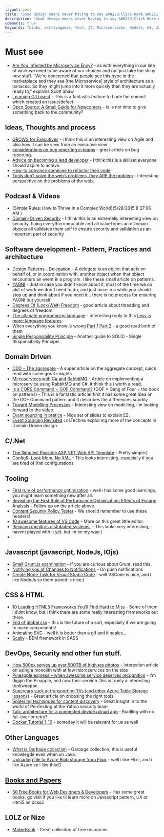 ```yaml
---
layout: post
title: "Good design means never having to say &#8220;Click Here.&#8221;"
description: "Good design means never having to say &#8220;Click Here.&#8221;"
comments: true
keywords: "Links, extravaganza, Tech, IT, Microservices, NodeJs, C#, Javascript, Solution architecture"
---
```


#  Must see #
 * [Are You Infected by Microservice Envy?](http://www.thoughtworks.com/insights/blog/are-you-infected-microservice-envy) - as with everything in our line of work we need to be aware of our choices and not just take the shiny new stuff. “We’re concerned that people see this hype in the marketplace and they see [the Microservice] style of architecture as a panacea. So they might jump into it more quickly than they are actually ready to,” explains Scott Shaw
 * [Learning Git bisect](http://blog.humphd.org/learning-to-git-bisect/) - This is a fantastic feature to finde the commit which created an issue/defect
 * [Open Source: A Small Guide for Newcomers](http://www.felixrieseberg.com/open-source-newcomers/) - Is is not time to give something back to the community?


##  Ideas, Thoughts and process ##
 * [GROWS for Executives](http://triagile.org/wp-content/uploads/2015/04/GROWS-for-Executives-Jared-Richardson.pdf) - i think this is an interesting view on Agile and also how it can be view from an executive view
  * [considerations on bug reporting in teams](https://css-tricks.com/considerations-on-bug-reporting-in-teams) - great article on bug reporting.
  * [Advice on becoming a lead developer](http://simpleprogrammer.com/2015/05/25/some-advice-on-becoming-a-lead-developer/) - I think this is a skillset everyone should aspire to achive.
  * [How-to convince someone to refactor their code](http://blogs.quovantis.com/how-to-convince-someone-to-refactor-their-code/)
  * [Tools don’t solve the web’s problems, they ARE the problem](http://www.quirksmode.org/blog/archives/2015/05/tools_dont_solv.html) - Interesting perspective on the problems of the web.
 
##  Podcast & Videos ##
  * [Simple Rules: How to Thrive in a Complex World](5/28/2015 8:37:06 AM )
  * [Domain-Driven Security](http://architects.dzone.com/articles/domain-driven-security) - I think this is an extremeliy interesting view on security. haing everythin immutable and all valueTypes an dDomain objects all validates them self to ensure security and validation as an important part of security

##  Software development - Pattern, Practices and architecture ##
 * [Design Patterns - Delegation](http://code.tutsplus.com/articles/design-patterns-delegation--cms-23901) - A delegate is an object that acts on behalf of, or in coordination with, another object when that object encounters an event in a program. I like these small article on patterns.
 * [YAGNI](http://martinfowler.com/bliki/Yagni.html) - Just in case you didn't know about it, most of the time we do alot of work we don't need to do, and just once in a while you should stop up and think about if you need it... there is no process for ensuring YAGNI but yourself.
  * [Degrees Of (Lock/Wait) Freedom](http://psy-lob-saw.blogspot.dk/2015/05/degrees-of-lockwait-freedom.html) - good article about threading and degrees of freedom.
  * [The ultimate programming language](http://blog.cellfish.se/2015/05/the-ultimate-programming-language.html) - interesting reply to this [Less is more: language features](http://blog.ploeh.dk/2015/04/13/less-is-more-language-features/)
  * When everything you know is wrong [Part 1](http://ericlippert.com/2015/05/18/when-everything-you-know-is-wrong-part-one/) [Part 2](http://ericlippert.com/2015/05/21/when-everything-you-know-is-wrong-part-two/) - a good read both of them
  * [Single Responsibility Principle](http://scrumblogmillionaire.com/2015/05/27/single-responsibility-principle/) - Another guide to SOLID - Single REsponsibility Principel.

##  Domain Driven ##
  * [DDD – The aggregate](https://lostechies.com/gabrielschenker/2015/05/25/ddd-the-aggregate/) - A super article on the aggregate concept, quick read with some great insights
  * [Mircoservices wtih C# and RabbitMQ](http://insidethecpu.com/2015/05/22/microservices-with-c-and-rabbitmq/) - Article on implementing a microservice using RabbitMQ and C#, it think this i worth a read.
  * [Is a CQRS Command = GOF Command?](http://danielwhittaker.me/2015/05/25/is-a-cqrs-command-gof-command/) (GOF = Gang of Four = the book on patterns) - This is a fantastic article! first it has some great idea on the GOF Command pattern and it describes the differences suprbly
  * [Toward Modelling Processes](https://speakerdeck.com/mathiasverraes/towards-modelling-processes) - Interesting view on modelling, i'm looking forward to the video. 
  * [Event sourcing in pratice](http://ookami86.github.io/event-sourcing-in-practice/) - Nice set of slides to explain ES.
  * [Event Sourcing Revisited](https://lostechies.com/gabrielschenker/2015/05/26/event-sourcing-revisited/) LosTechies exploiring more of the concepts in Domain Driven design
 

##  C/.Net ##
  * [The Simplest Possible ASP.NET Web API Template](http://www.bizcoder.com/the-simplest-possible-asp-net-web-api-template) - Pretty simple:)
  * [ConfigR: Look Mom, No XML](http://codeopinion.com/configr-look-mom-no-xml/) - This looks interesting, especially if you are tired of Xml configurations
 
##  Tooling ##
  * [First rule of performance optimisation](http://www.javacodegeeks.com/2015/01/first-rule-of-performance-optimisation.html) - well i has some good learnings, you might learn something new after all.
  * [Revisiting the First Rule of Performance Optimisation: Effects of Escape Analysis](http://www.javacodegeeks.com/2015/05/revisiting-the-first-rule-of-performance-optimisation-effects-of-escape-analysis.html) - Follow up on the article above.
  * [Content Security Policy Tester](http://csptester.io/) - We should remember to use these headers!
  * [10 awesome features of VS Code](http://developer.telerik.com/featured/10-awesome-features-of-visual-studio-code/) - More on this great little editor.
  * [Riemann monitors distributed systems.](http://riemann.io/) - This looks very interesting, i havent played with it yet. but im on my way:)
  * 
 
  
##  Javascript (javascript, NodeJs, IOjs) ##
 * [Small Grunt.js examination](http://www.codeproject.com/Articles/995334/Small-Grunt-js-examination) - If you are curious about Grunt, read this. 
 * [Notifying you of Changes to Notifications](http://updates.html5rocks.com/2015/05/Notifying-you-of-notificiation-changes) - On push notifications
 * [Create Node Task for Visual Studio Code](http://geekswithblogs.net/michelotti/archive/2015/05/20/create-node-task-for-visual-studio-code.aspx) - well VSCode is nice, and i like NodeJs so them paired is nice;)
 

##  CSS & HTML ##
 * [10 Leading HTML5 Frameworks You'll Find Hard to Miss](http://java.dzone.com/articles/10-leading-html5-frameworks) - Some of them i didnt know, but i think there are some really interesting frameworks out there.
 * [End of global css](https://medium.com/seek-ui-engineering/the-end-of-global-css-90d2a4a06284) - this is the future of a sort, especially if we are going to make components!
 * [Animating SVG](https://cssanimation.rocks/buffer) - well it is better than a gif and it scales...
 * [Scally](https://github.com/chris-pearce/scally) - BEM framework in SASS

##  DevOps, Security and other fun stuff. ##
  * [How 500px serves up over 500TB of high res photos](http://stackshare.io/500px/how-500px-serves-up-over-500tb-of-high-res-photos) - Interestion article on using a monolith with at few microservices on the side
  * [Pineapple express – when awesome service deserves recognition](http://www.troyhunt.com/2015/05/pineapple-express-when-awesome-service.html) - I'm diggin the Pinapple, and now their service. this is truely a interesting tool/weapon.
  * [Supercars suck at transporting TVs (and other Azure Table Storage lessons)](http://www.troyhunt.com/2015/05/supercars-suck-at-transporting-tvs-and.html) - Great article on choosing the right tools.
  * [Spidering techniques for content discovery](http://yahoo-security.tumblr.com/post/119615486115/spidering-techniques-for-content-discovery) - Great insight in to the world of PenTesting at the Yahoo security team
  * [Talk: architecture for a connected device+cloud app](http://blogs.msdn.com/b/lucian/archive/2015/05/20/talk-architecture-for-a-connected-device-cloud-app.aspx) - Buidling with no fail-over or retry?
  * [Docker Tutorial 1-10](https://www.youtube.com/watch?v=bV5vbNK3Uhw&list=PLkA60AVN3hh_6cAz8TUGtkYbJSL2bdZ4h) - someday it will be relevant for us as well

##  Other Languages ##
 * [What is Garbage collection](http://www.javacodegeeks.com/2015/05/what-is-garbage-collection.html) - Garbage collection, this is useful knowlegde even when on Java.
  * [Uploading file to Azure Blob storage from Elixir](https://chodounsky.net/2015/05/22/uploading-file-to-azure-blob-storage-from-elixir/) - well i like Elixir, and i like Azure so i like this:D

##  [Books and Papers]() ##
  * [50 Free Books for Web Designers & Developers](http://speckyboy.com/2015/01/12/free-web-design-ebooks-2014/) - Has some great books, go visit if you like til learn more on Javascript pattern, UX or Html5 an dcss3 

##  LOLZ or Nize ##
 * [MakerBook](http://makerbook.net/) - Great colleciton of free resources

 